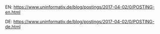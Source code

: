 EN:
https://www.uninformativ.de/blog/postings/2017-04-02/0/POSTING-en.html

DE:
https://www.uninformativ.de/blog/postings/2017-04-02/0/POSTING-de.html
